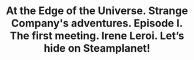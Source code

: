 ---
layout: product
title: "At the Edge of the Universe. Strange Company's adventures. Episode I. The first meeting. Irene Leroi. Let’s hide on Steamplanet!                                                                                                                                                                                                  "
price: "1200" 
desc: "1/24 Figura"
img_path: "/assets/img/MBLTD24052.jpg"
brand: "MasterBox"
available: false
special_offer: false
new: false
soon: false
cat: "010000"
subcat: "015300"
subsubcat: "0N/A"
sifra: "MBLTD24052"
popular: false
---